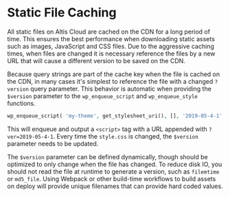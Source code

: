 # Static File Caching

All static files on Altis Cloud are cached on the CDN for a long period of time. This ensures the best performance when downloading static assets such as images, JavaScript and CSS files. Due to the aggressive caching times, when files are changed it is necessary reference the files by a new URL that will cause a different version to be saved on the CDN.

Because query strings are part of the cache key when the file is cached on the CDN, in many cases it's simplest to reference the file with a changed `?version` query parameter. This behavior is automatic when providing the `$version` parameter to the `wp_enqueue_script` and `wp_enqueue_style` functions.

```php
wp_enqueue_script( 'my-theme', get_stylesheet_uri(), [], '2019-05-4-1' );
```

This will enqueue and output a `<script>` tag with a URL appended with `?ver=2019-05-4-1`. Every time the `style.css` is changed, the `$version` parameter needs to be updated.

The `$version` parameter can be defined dynamically, though should be optimized to only change when the file has changed. To reduce disk IO, you should not read the file at runtime to generate a version, such as `filemtime` or `md5_file`. Using Webpack or other build-time workflows to build assets on deploy will provide unique filenames that can provide hard coded values.
